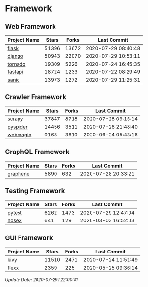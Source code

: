 # Framework

## Web Framework

| Project Name | Stars | Forks | Last Commit |
| ------------ | ----- | ----- | ----------- |
| [flask](https://github.com/pallets/flask) | 51396 | 13672 | 2020-07-29 08:40:48 |
| [django](https://github.com/django/django) | 50943 | 22070 | 2020-07-29 10:53:11 |
| [tornado](https://github.com/tornadoweb/tornado) | 19309 | 5226 | 2020-07-24 16:45:35 |
| [fastapi](https://github.com/tiangolo/fastapi) | 18724 | 1233 | 2020-07-22 08:29:49 |
| [sanic](https://github.com/huge-success/sanic) | 13973 | 1272 | 2020-07-29 11:25:31 |

## Crawler Framework

| Project Name | Stars | Forks | Last Commit |
| ------------ | ----- | ----- | ----------- |
| [scrapy](https://github.com/scrapy/scrapy) | 37847 | 8718 | 2020-07-28 09:15:14 |
| [pyspider](https://github.com/binux/pyspider) | 14456 | 3511 | 2020-07-26 21:48:40 |
| [webmagic](https://github.com/code4craft/webmagic) | 9168 | 3819 | 2020-06-24 05:43:16 |

## GraphQL Framework

| Project Name | Stars | Forks | Last Commit |
| ------------ | ----- | ----- | ----------- |
| [graphene](https://github.com/graphql-python/graphene) | 5890 | 632 | 2020-07-28 20:33:21 |

## Testing Framework

| Project Name | Stars | Forks | Last Commit |
| ------------ | ----- | ----- | ----------- |
| [pytest](https://github.com/pytest-dev/pytest) | 6262 | 1473 | 2020-07-29 12:47:04 |
| [nose2](https://github.com/nose-devs/nose2) | 641 | 129 | 2020-03-03 16:52:03 |

## GUI Framework

| Project Name | Stars | Forks | Last Commit |
| ------------ | ----- | ----- | ----------- |
| [kivy](https://github.com/kivy/kivy) | 11510 | 2471 | 2020-07-24 11:51:49 |
| [flexx](https://github.com/flexxui/flexx) | 2359 | 225 | 2020-05-25 09:36:14 |

*Update Date: 2020-07-29T22:00:41*